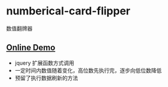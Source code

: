 # numberical-card-flipper
数值翻牌器

## [Online Demo](https://boxiton.github.io/numberical-card-flipper/)

- jquery 扩展函数方式调用
- 一定时间内数值随着变化，高位数先执行完，逐步向低位数降低
- 预留了执行数据刷新的方法
